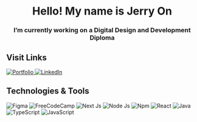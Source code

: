 <h1 align="center">Hello! My name is Jerry On</h1>

<h3 align='center'>I’m currently working on a Digital Design and Development Diploma</h3>


<h2 align='start'>Visit Links</h2>
<a href="https://www.jerrywuon.com/">
    <img alt="Portfolio" title="Vist Portfolio" target="_blank" src="https://img.shields.io/badge/Visit%20Portfolio%20-8A2BE2">
</a>
<a width='100'href="https://www.linkedin.com/in/jerry-on-/">
    <img alt="LinkedIn" title="Vist LinkedIn" target="_blank" src="https://img.shields.io/badge/Visit%20LinkedIn%20-blue">
</a>



<h2 align='start'>Technologies & Tools</h2>
<p>
  <img alt="Figma" src="https://img.shields.io/badge/Figma-F24E1E?style=for-the-badge&logo=figma&logoColor=white">
  <img alt="FreeCodeCamp" src="https://img.shields.io/badge/freecodecamp-27273D?style=for-the-badge&logo=freecodecamp&logoColor=white"></a>
  <img alt="Next Js" src="https://img.shields.io/badge/next%20js-000000?style=for-the-badge&logo=nextdotjs&logoColor=white"></a>
  <img alt="Node Js" src="https://img.shields.io/badge/Node%20js-339933?style=for-the-badge&logo=nodedotjs&logoColor=white"></a>
  <img alt="Npm" src="https://img.shields.io/badge/npm-CB3837?style=for-the-badge&logo=npm&logoColor=white"></a>
  <img alt="React" src="https://img.shields.io/badge/React-20232A?style=for-the-badge&logo=react&logoColor=61DAFB"></a>
  <img alt="Java" src="https://img.shields.io/badge/Java-007396.svg?logo=java&logoColor=white"></a>
  <img alt="TypeScript" src="https://img.shields.io/badge/TypeScript-007ACC?style=for-the-badge&logo=typescript&logoColor=white"></a>
  <img alt="JavaScript" src="https://img.shields.io/badge/JavaScript-323330?style=for-the-badge&logo=javascript&logoColor=F7DF1E"></a>
</p>


<!--
**JerryWuOn/JerryWuOn** is a ✨ _special_ ✨ repository because its `README.md` (this file) appears on your GitHub profile.

Here are some ideas to get you started:

- 🔭 I’m currently working on ...
- 🌱 I’m currently learning ...
- 👯 I’m looking to collaborate on ...
- 🤔 I’m looking for help with ...
- 💬 Ask me about ...
- 📫 How to reach me: ...
- 😄 Pronouns: ...
- ⚡ Fun fact: ...
-->
